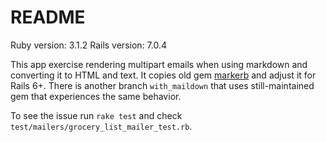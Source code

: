 # README

Ruby version: 3.1.2
Rails version: 7.0.4

This app exercise rendering multipart emails when using markdown and converting it to HTML and text.
It copies old gem [markerb](https://rubygems.org/gems/markerb/versions/1.1.0) and adjust it for Rails 6+.
There is another branch `with_maildown` that uses still-maintained gem that experiences the same behavior.

To see the issue run `rake test` and check `test/mailers/grocery_list_mailer_test.rb`.
